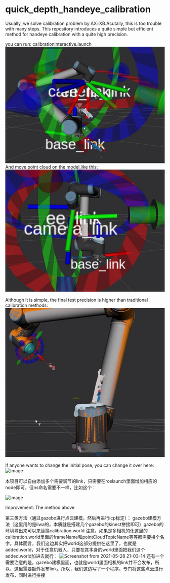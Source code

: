 # quick_depth_handeye_calibration
Usually, we solve calibration problem by AX=XB.Acutally, this is too trouble with many steps. This repository introduces a quite simple but efficient method for handeye calibration with a quite high precision.


you can run:
calibrationinteractive.launch
 ![image](https://github.com/pyni/quick_depth_handeye_calibration/blob/main/img/Screenshot%20from%202021-04-08%2016-08-20.png) 
And move point cloud on the model,like this:
 ![image](https://github.com/pyni/quick_depth_handeye_calibration/blob/main/img/Screenshot%20from%202021-04-08%2016-08-37.png) 


Although it is simple, the final test precision is higher than traditional calibration methods:
 ![image](https://github.com/pyni/quick_depth_handeye_calibration/blob/main/img/Screenshot%20from%202021-04-08%2016-07-57.png) 


If anyone wants to change the initial pose, you can change it over here:
 ![image](https://github.com/pyni/quick_depth_handeye_calibration_without_calibration_board/blob/main/img/Screenshot%20from%202021-04-13%2015-34-38.png) 




本项目可以自由添加多个需要调节的link，只需要在roslaunch里面增加相应的node即可，但ns命名需要不一样，比如这个：
 
   ![image]( https://github.com/pyni/quick_depth_handeye_calibration_without_calibration_board/blob/main/img/Screenshot%20from%202021-04-14%2021-00-52.png) 


Improvement:
The method above 


第三类方法（通过gazebo进行点云建模，然后再进行icp标定）：
gazebo建模方法（这里用的是iiwa的，本质就是搭建几个gazebo的kinect拼接即可）gazebo的环境导出来可以来替换calibration.world
注意，如果是多相机的化这里的calibration.world里面的frameName和pointCloudTopicName等等都需要换个名字。具体而言，我们这边其实把world这部分提供在这里了，也就是added.world，对于任意机器人，只要在其本身的world里面把我们这个added.world加进去就行：
![Screenshot from 2021-05-28 21-03-14](https://user-images.githubusercontent.com/18031767/120055094-778f2880-c066-11eb-93e6-b1b6ddb8037c.png)
还有一个需要注意的是，gazebo建模里面，也就是world里面相机的link并不会发布，所以，这里需要额外发布link。所以，我们这边写了一个程序，专门将这些点云进行发布，同时进行拼接

